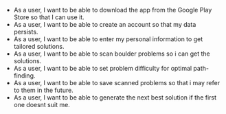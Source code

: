 - As a user, I want to be able to download the app from the Google Play Store so that I can use it.
- As a user, I want to be able to create an account so that my data persists.
- As a user, I want to be able to enter my personal information to get tailored solutions.
- As a user, I want to be able to scan boulder problems so i can get the solutions.
- As a user, I want to be able to set problem difficulty for optimal path-finding.
- As a user, I want to be able to save scanned problems so that i may refer to them in the future.
- As a user, I want to be able to generate the next best solution if the first one doesnt suit me.
  
